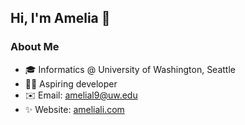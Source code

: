## Hi, I'm Amelia 👋

### About Me
- 🎓 Informatics @ University of Washington, Seattle
- 👩‍💻 Aspiring developer
- ✉️ Email: [amelial9@uw.edu](mailto:amelial9@uw.edu)
- ✨ Website: [ameliali.com](https://www.ameliali.com/)
